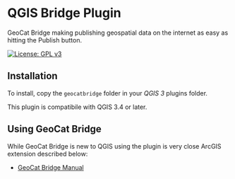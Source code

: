 # QGIS Bridge Plugin

GeoCat Bridge making publishing geospatial data on the internet as easy as hitting the Publish button.

[![License: GPL v3](https://img.shields.io/badge/License-GPLv3-blue.svg)](LICENSE.md)

## Installation

To install, copy the `geocatbridge` folder in your *QGIS 3* plugins folder.

This plugin is compatibile with QGIS 3.4 or later.

## Using GeoCat Bridge

While GeoCat Bridge is new to QGIS using the plugin is very close ArcGIS extension described below:

* [GeoCat Bridge Manual](http://bridge-manual.geocat.net/3/3.1/index.html)


